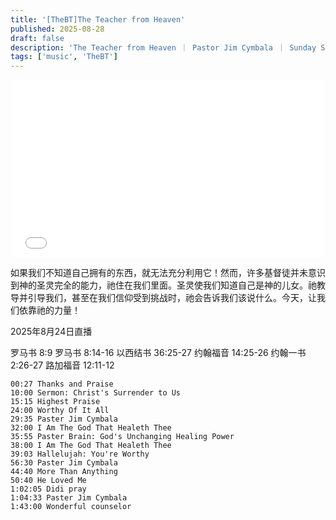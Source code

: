 ```yaml
---
title: '[TheBT]The Teacher from Heaven'
published: 2025-08-28
draft: false
description: 'The Teacher from Heaven ｜ Pastor Jim Cymbala ｜ Sunday Service ｜ The Brooklyn Tabernacle'
tags: ['music', 'TheBT']
---
```

<div style="width: 100%; position: relative; padding-top: 56.25%;">
  <iframe 
    src="../../ArtPlayer.html?videoUrl=https://archive.org/download/the-teacher-from-heaven-pastor-jim-cymbala-sunday-service-the-brooklyn-tabernacle/The%20Teacher%20from%20Heaven%20%EF%BD%9C%20Pastor%20Jim%20Cymbala%20%EF%BD%9C%20Sunday%20Service%20%EF%BD%9C%20The%20Brooklyn%20Tabernacle.webm&subtitle1Url=./subtitles/20250826/trans.srt&subtitle2Url=./subtitles/20250826/src.srt"
    style="position: absolute; top: 0; left: 0; width: 100%; height: 100%; border: none;"
    frameborder="0">
  </iframe>
</div>

如果我们不知道自己拥有的东西，就无法充分利用它！然而，许多基督徒并未意识到神的圣灵完全的能力，祂住在我们里面。圣灵使我们知道自己是神的儿女。祂教导并引导我们，甚至在我们信仰受到挑战时，祂会告诉我们该说什么。今天，让我们依靠祂的力量！

2025年8月24日直播

罗马书 8:9
罗马书 8:14-16
以西结书 36:25-27
约翰福音 14:25-26
约翰一书 2:26-27
路加福音 12:11-12


```
00:27 Thanks and Praise
10:00 Sermon: Christ's Surrender to Us
15:15 Highest Praise
24:00 Worthy Of It All
29:35 Paster Jim Cymbala
32:00 I Am The God That Healeth Thee
35:55 Paster Brain: God's Unchanging Healing Power
38:00 I Am The God That Healeth Thee
39:03 Hallelujah: You're Worthy
56:30 Paster Jim Cymbala
44:40 More Than Anything
50:40 He Loved Me
1:02:05 Didi pray
1:04:33 Paster Jim Cymbala
1:43:00 Wonderful counselor

```